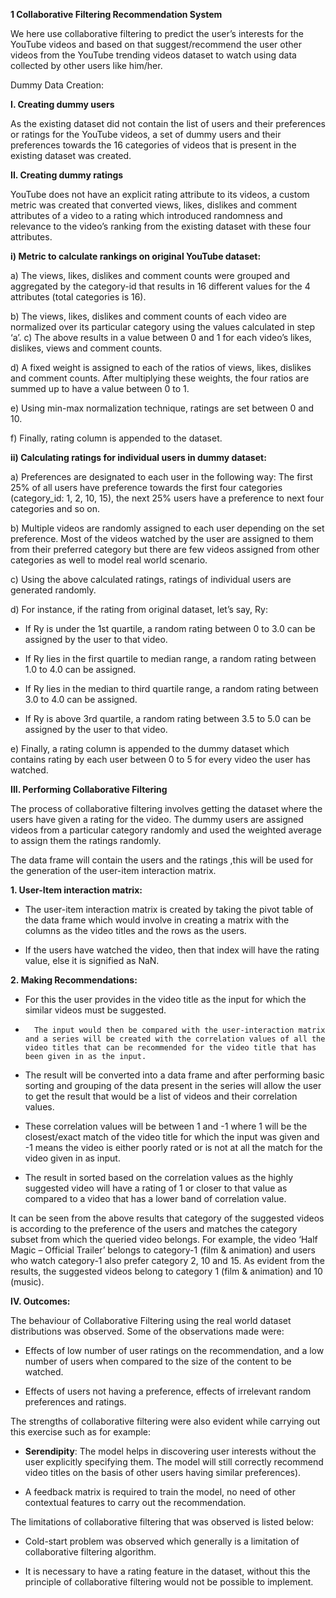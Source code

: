 <b>1	Collaborative Filtering Recommendation System</b>

We here use collaborative filtering to predict the user’s interests for the YouTube videos and based on that suggest/recommend the user other videos from the YouTube trending videos dataset to watch using data collected by other users like him/her.

Dummy Data Creation:

<b>I.	Creating dummy users</b>

As the existing dataset did not contain the list of users and their preferences or ratings for the YouTube videos, a set of dummy users and their preferences towards the 16 categories of videos that is present in the existing dataset was created.

<b>II.	Creating dummy ratings</b>

YouTube does not have an explicit rating attribute to its videos, a custom metric was created that converted views, likes, dislikes and comment attributes of a video to a rating which introduced randomness and relevance to the video’s ranking from the existing dataset with these four attributes. 

<b>i)	Metric to calculate rankings on original YouTube dataset:</b>

a)	The views, likes, dislikes and comment counts were grouped and aggregated by the category-id that results in 16 different values for the 4 attributes (total categories is 16).

b)	The views, likes, dislikes and comment counts of each video are normalized over its particular category using the values calculated in step ‘a’.
c)	The above results in a value between 0 and 1 for each video’s likes, dislikes, views and comment counts.

d)	A fixed weight is assigned to each of the ratios of views, likes, dislikes and comment counts. After multiplying these weights, the four ratios are summed up to have a value between 0 to 1.

e)	Using min-max normalization technique, ratings are set between 0 and 10. 

f)	Finally, rating column is appended to the dataset.

<b>ii)	Calculating ratings for individual users in dummy dataset:</b>

a)	Preferences are designated to each user in the following way: The first 25% of all users have preference towards the first four categories (category_id: 1, 2, 10, 15), the next 25% users have a preference to next four categories and so on.

b)	Multiple videos are randomly assigned to each user depending on the set preference. Most of the videos watched by the user are assigned to them from their preferred category but there are few videos assigned from other categories as well to model real world scenario.

c)	Using the above calculated ratings, ratings of individual users are generated randomly.

d)	For instance, if the rating from original dataset, let’s say, Ry:

-	If Ry is under the 1st quartile, a random rating between 0 to 3.0 can be assigned by the user to that video. 

-	If Ry lies in the first quartile to median range, a random rating between 1.0 to 4.0 can be assigned. 

-	If Ry lies in the median to third quartile range, a random rating between 3.0 to 4.0 can be assigned.  

-	If Ry is above 3rd quartile, a random rating between 3.5 to 5.0 can be assigned by the user to that video. 

e)	Finally, a rating column is appended to the dummy dataset which contains rating by each user between 0 to 5 for every video the user has watched.

<b>III.	Performing Collaborative Filtering</b>

The process of collaborative filtering involves getting the dataset where the users have given a rating for the video. The dummy users are assigned videos from a particular category randomly and used the weighted average to assign them the ratings randomly. 

The data frame will contain the users and the ratings ,this will be used for the generation of the user-item interaction matrix.

<b>1.	User-Item interaction matrix:</b>

-    The user-item interaction matrix is created by taking the pivot table of the data frame which would involve in creating a matrix with the columns as the video titles and the rows as the users.

-	If the users have watched the video, then that index will have the rating value, else it is signified as NaN.
 
<b>2.	Making Recommendations:</b>
- 	For this the user provides in the video title as the input for which the similar videos must be suggested.

-    	The input would then be compared with the user-interaction matrix and a series will be created with the correlation values of all the video titles that can be recommended for the video title that has been given in as the input.

-	The result will be converted into a data frame and after performing basic sorting and grouping of the data present in the series will allow the user to get the result that would be a list of videos and their correlation values.

-    These correlation values will be between 1 and -1 where 1 will be the closest/exact match of the video title for which the input was given and -1 means the video is either poorly rated or is not at all the match for the video given in as input.

-	The result in sorted based on the correlation values as the highly suggested video will have a rating of 1 or closer to that value as compared to a video that has a lower band of correlation value.
 	 

It can be seen from the above results that category of the suggested videos is according to the preference of the users and matches the category subset from which the queried video belongs. For example, the video ‘Half Magic – Official Trailer’ belongs to category-1 (film & animation) and users who watch category-1 also prefer category 2, 10 and 15. As evident from the results, the suggested videos belong to category 1 (film & animation) and 10 (music).

<b>IV.	Outcomes:</b>

The behaviour of Collaborative Filtering using the real world dataset distributions was observed. Some of the observations made were:

-	Effects of low number of user ratings on the recommendation, and a low number of users when compared to the size of the content to be watched. 

- 	Effects of users not having a preference, effects of irrelevant random preferences and ratings. 

The strengths of collaborative filtering were also evident while carrying out this exercise such as for example:

-	<b>Serendipity</b>: The model helps in discovering user interests without the user explicitly specifying them. The model will still correctly recommend video titles on the basis of other users having similar preferences).

- 	A feedback matrix is required to train the model, no need of other contextual features to carry out the recommendation.

The limitations of collaborative filtering that was observed is listed below:

-	Cold-start problem was observed which generally is a limitation of collaborative filtering algorithm.

- 	It is necessary to have a rating feature in the dataset, without this the principle of collaborative filtering would not be possible to implement.
